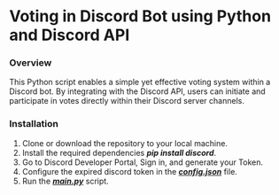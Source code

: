 # Voting in Discord Bot using Python and Discord API

### Overview
This Python script enables a simple yet effective voting system within a Discord bot. By integrating with the Discord API, users can initiate and participate in votes directly within their Discord server channels. 

### Installation
1. Clone or download the repository to your local machine.
2. Install the required dependencies **_pip install discord_**.
3. Go to Discord Developer Portal, Sign in, and generate your Token.
4. Configure the expired discord token in the <u>**_config.json_**</u> file.
5. Run the <u>**_main.py_**</u> script.
